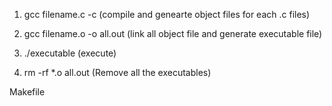 1. gcc filename.c -c  (compile and genearte object files for each .c files)

2. gcc filename.o -o all.out (link all object file and generate executable file)

3. ./executable (execute)

4. rm -rf *.o all.out  (Remove all the executables)

Makefile
